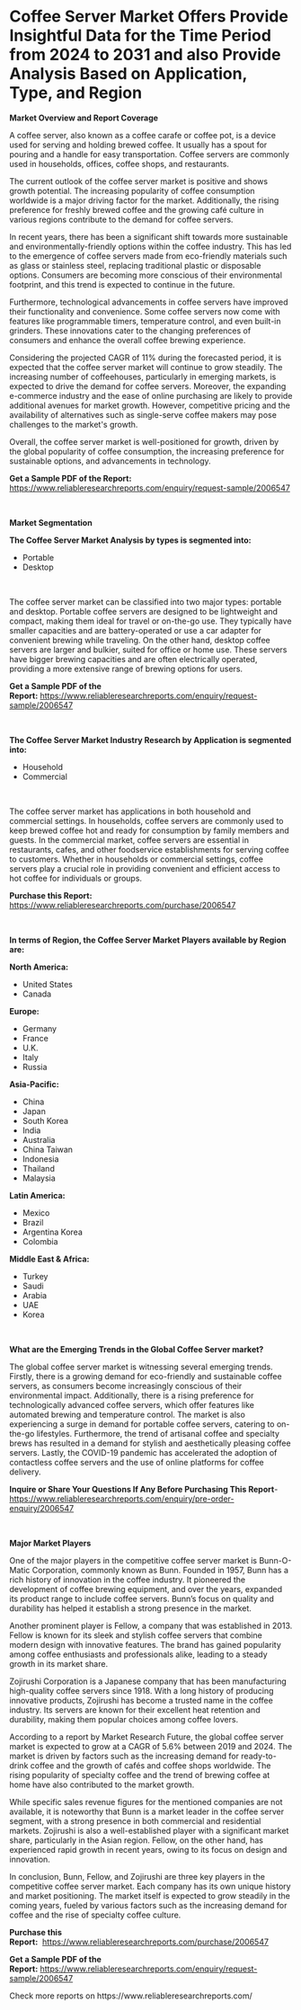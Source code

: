 <p><h1>Coffee Server Market Offers Provide Insightful Data for the Time Period from 2024 to 2031 and also Provide Analysis Based on Application, Type, and Region</h1></p><p><strong>Market Overview and Report Coverage</strong></p>
<p><p>A coffee server, also known as a coffee carafe or coffee pot, is a device used for serving and holding brewed coffee. It usually has a spout for pouring and a handle for easy transportation. Coffee servers are commonly used in households, offices, coffee shops, and restaurants.</p><p>The current outlook of the coffee server market is positive and shows growth potential. The increasing popularity of coffee consumption worldwide is a major driving factor for the market. Additionally, the rising preference for freshly brewed coffee and the growing café culture in various regions contribute to the demand for coffee servers.</p><p>In recent years, there has been a significant shift towards more sustainable and environmentally-friendly options within the coffee industry. This has led to the emergence of coffee servers made from eco-friendly materials such as glass or stainless steel, replacing traditional plastic or disposable options. Consumers are becoming more conscious of their environmental footprint, and this trend is expected to continue in the future.</p><p>Furthermore, technological advancements in coffee servers have improved their functionality and convenience. Some coffee servers now come with features like programmable timers, temperature control, and even built-in grinders. These innovations cater to the changing preferences of consumers and enhance the overall coffee brewing experience.</p><p>Considering the projected CAGR of 11% during the forecasted period, it is expected that the coffee server market will continue to grow steadily. The increasing number of coffeehouses, particularly in emerging markets, is expected to drive the demand for coffee servers. Moreover, the expanding e-commerce industry and the ease of online purchasing are likely to provide additional avenues for market growth. However, competitive pricing and the availability of alternatives such as single-serve coffee makers may pose challenges to the market's growth.</p><p>Overall, the coffee server market is well-positioned for growth, driven by the global popularity of coffee consumption, the increasing preference for sustainable options, and advancements in technology.</p></p>
<p><strong>Get a Sample PDF of the Report:</strong> <a href="https://www.reliableresearchreports.com/enquiry/request-sample/2006547">https://www.reliableresearchreports.com/enquiry/request-sample/2006547</a></p>
<p>&nbsp;</p>
<p><strong>Market Segmentation</strong></p>
<p><strong>The Coffee Server Market Analysis by types is segmented into:</strong></p>
<p><ul><li>Portable</li><li>Desktop</li></ul></p>
<p>&nbsp;</p>
<p><p>The coffee server market can be classified into two major types: portable and desktop. Portable coffee servers are designed to be lightweight and compact, making them ideal for travel or on-the-go use. They typically have smaller capacities and are battery-operated or use a car adapter for convenient brewing while traveling. On the other hand, desktop coffee servers are larger and bulkier, suited for office or home use. These servers have bigger brewing capacities and are often electrically operated, providing a more extensive range of brewing options for users.</p></p>
<p><strong>Get a Sample PDF of the Report:</strong>&nbsp;<a href="https://www.reliableresearchreports.com/enquiry/request-sample/2006547">https://www.reliableresearchreports.com/enquiry/request-sample/2006547</a></p>
<p>&nbsp;</p>
<p><strong>The Coffee Server Market Industry Research by Application is segmented into:</strong></p>
<p><ul><li>Household</li><li>Commercial</li></ul></p>
<p>&nbsp;</p>
<p><p>The coffee server market has applications in both household and commercial settings. In households, coffee servers are commonly used to keep brewed coffee hot and ready for consumption by family members and guests. In the commercial market, coffee servers are essential in restaurants, cafes, and other foodservice establishments for serving coffee to customers. Whether in households or commercial settings, coffee servers play a crucial role in providing convenient and efficient access to hot coffee for individuals or groups.</p></p>
<p><strong>Purchase this Report:</strong>&nbsp; <a href="https://www.reliableresearchreports.com/purchase/2006547">https://www.reliableresearchreports.com/purchase/2006547</a></p>
<p>&nbsp;</p>
<p><strong>In terms of Region, the Coffee Server Market Players available by Region are:</strong></p>
<p>
    <p> <strong> North America: </strong>
        <ul>
            <li>United States</li>
            <li>Canada</li>
        </ul>
        </p> 
    <p> <strong> Europe: </strong>
        <ul>
            <li>Germany</li>
            <li>France</li>
            <li>U.K.</li>
            <li>Italy</li>
            <li>Russia</li>
        </ul>
        </p> 
    <p> <strong> Asia-Pacific: </strong>
        <ul>
            <li>China</li>
            <li>Japan</li>
            <li>South Korea</li>
            <li>India</li>
            <li>Australia</li>
            <li>China Taiwan</li>
            <li>Indonesia</li>
            <li>Thailand</li>
            <li>Malaysia</li>
        </ul>
        </p> 
    <p> <strong> Latin America: </strong>
        <ul>
            <li>Mexico</li>
            <li>Brazil</li>
            <li>Argentina Korea</li>
            <li>Colombia</li>
        </ul>
        </p> 
    <p> <strong> Middle East & Africa: </strong>
        <ul>
            <li>Turkey</li>
            <li>Saudi</li>
            <li>Arabia</li>
            <li>UAE</li>
            <li>Korea</li>
        </ul>
    </p>
    </p>
<p>&nbsp;</p>
<p><strong>What are the Emerging Trends in the Global Coffee Server market?</strong></p>
<p><p>The global coffee server market is witnessing several emerging trends. Firstly, there is a growing demand for eco-friendly and sustainable coffee servers, as consumers become increasingly conscious of their environmental impact. Additionally, there is a rising preference for technologically advanced coffee servers, which offer features like automated brewing and temperature control. The market is also experiencing a surge in demand for portable coffee servers, catering to on-the-go lifestyles. Furthermore, the trend of artisanal coffee and specialty brews has resulted in a demand for stylish and aesthetically pleasing coffee servers. Lastly, the COVID-19 pandemic has accelerated the adoption of contactless coffee servers and the use of online platforms for coffee delivery.</p></p>
<p><strong>Inquire or Share Your Questions If Any Before Purchasing This Report</strong>- <a href="https://www.reliableresearchreports.com/enquiry/pre-order-enquiry/2006547">https://www.reliableresearchreports.com/enquiry/pre-order-enquiry/2006547</a></p>
<p>&nbsp;</p>
<p><strong>Major Market Players</strong></p>
<p><p>One of the major players in the competitive coffee server market is Bunn-O-Matic Corporation, commonly known as Bunn. Founded in 1957, Bunn has a rich history of innovation in the coffee industry. It pioneered the development of coffee brewing equipment, and over the years, expanded its product range to include coffee servers. Bunn’s focus on quality and durability has helped it establish a strong presence in the market.</p><p>Another prominent player is Fellow, a company that was established in 2013. Fellow is known for its sleek and stylish coffee servers that combine modern design with innovative features. The brand has gained popularity among coffee enthusiasts and professionals alike, leading to a steady growth in its market share.</p><p>Zojirushi Corporation is a Japanese company that has been manufacturing high-quality coffee servers since 1918. With a long history of producing innovative products, Zojirushi has become a trusted name in the coffee industry. Its servers are known for their excellent heat retention and durability, making them popular choices among coffee lovers.</p><p>According to a report by Market Research Future, the global coffee server market is expected to grow at a CAGR of 5.6% between 2019 and 2024. The market is driven by factors such as the increasing demand for ready-to-drink coffee and the growth of cafés and coffee shops worldwide. The rising popularity of specialty coffee and the trend of brewing coffee at home have also contributed to the market growth.</p><p>While specific sales revenue figures for the mentioned companies are not available, it is noteworthy that Bunn is a market leader in the coffee server segment, with a strong presence in both commercial and residential markets. Zojirushi is also a well-established player with a significant market share, particularly in the Asian region. Fellow, on the other hand, has experienced rapid growth in recent years, owing to its focus on design and innovation.</p><p>In conclusion, Bunn, Fellow, and Zojirushi are three key players in the competitive coffee server market. Each company has its own unique history and market positioning. The market itself is expected to grow steadily in the coming years, fueled by various factors such as the increasing demand for coffee and the rise of specialty coffee culture.</p></p>
<p><strong>Purchase this Report:</strong>&nbsp;&nbsp;<a href="https://www.reliableresearchreports.com/purchase/2006547">https://www.reliableresearchreports.com/purchase/2006547</a></p>
<p></p>
<p><strong>Get a Sample PDF of the Report:</strong>&nbsp;<a href="https://www.reliableresearchreports.com/enquiry/request-sample/2006547">https://www.reliableresearchreports.com/enquiry/request-sample/2006547</a></p>
<p>Check more reports on https://www.reliableresearchreports.com/</p>